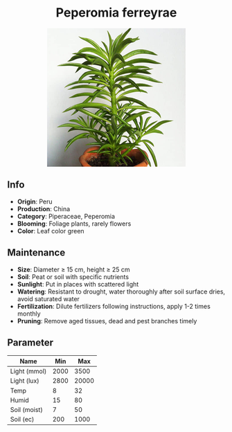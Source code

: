 <h1 align='center'>Peperomia ferreyrae</h1>
<p align="center">
    <img 
        align='center'
        width='320'
        src="../images/peperomia ferreyrae.png" 
        alt='Peperomia ferreyrae' />
</p>

## Info

 - **Origin**: Peru
 - **Production**: China
 - **Category**: Piperaceae, Peperomia
 - **Blooming**: Foliage plants, rarely flowers
 - **Color**: Leaf color green

## Maintenance

 - **Size**: Diameter ≥ 15 cm, height ≥ 25 cm
 - **Soil**: Peat or soil with specific nutrients
 - **Sunlight**: Put in places with scattered light
 - **Watering**: Resistant to drought, water thoroughly after soil surface dries, avoid saturated water
 - **Fertilization**: Dilute fertilizers following instructions, apply 1-2 times monthly
 - **Pruning**: Remove aged tissues, dead and pest branches timely

## Parameter

| Name         | Min  | Max   |
|--------------|------|-------|
| Light (mmol) | 2000 | 3500  |
| Light (lux)  | 2800 | 20000 |
| Temp         | 8    | 32    |
| Humid        | 15   | 80    |
| Soil (moist) | 7   | 50    |
| Soil (ec)    | 200  | 1000  |